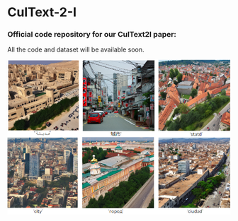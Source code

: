 # CulText-2-I
### Official code repository for our CulText2I paper:
All the code and dataset will be available soon.

![alt text](photo_of_city.png)
